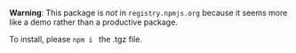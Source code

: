 **Warning**: This package is *not* in `registry.npmjs.org` because it seems more like a demo rather than a productive package.

To install, please `npm i ` the .tgz file.